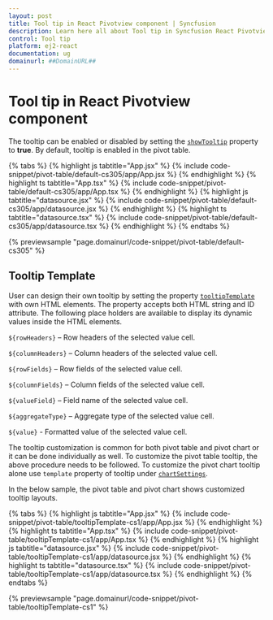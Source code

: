 ```yaml
---
layout: post
title: Tool tip in React Pivotview component | Syncfusion
description: Learn here all about Tool tip in Syncfusion React Pivotview component of Syncfusion Essential JS 2 and more.
control: Tool tip 
platform: ej2-react
documentation: ug
domainurl: ##DomainURL##
---
```


# Tool tip in React Pivotview component

The tooltip can be enabled or disabled by setting the [`showTooltip`](https://ej2.syncfusion.com/react/documentation/api/pivotview/#showtooltip) property to **true**. By default, tooltip is enabled in the pivot table.

{% tabs %}
{% highlight js tabtitle="App.jsx" %}
{% include code-snippet/pivot-table/default-cs305/app/App.jsx %}
{% endhighlight %}
{% highlight ts tabtitle="App.tsx" %}
{% include code-snippet/pivot-table/default-cs305/app/App.tsx %}
{% endhighlight %}
{% highlight js tabtitle="datasource.jsx" %}
{% include code-snippet/pivot-table/default-cs305/app/datasource.jsx %}
{% endhighlight %}
{% highlight ts tabtitle="datasource.tsx" %}
{% include code-snippet/pivot-table/default-cs305/app/datasource.tsx %}
{% endhighlight %}
{% endtabs %}

 {% previewsample "page.domainurl/code-snippet/pivot-table/default-cs305" %}

## Tooltip Template

User can design their own tooltip by setting the property [`tooltipTemplate`](https://ej2.syncfusion.com/react/documentation/api/pivotview/#tooltiptemplate) with own HTML elements. The property accepts both HTML string and ID attribute. The following place holders are available to display its dynamic values inside the HTML elements.

`${rowHeaders}` – Row headers of the selected value cell.

`${columnHeaders}`  – Column headers of the selected value cell.

`${rowFields}` – Row fields of the selected value cell.

`${columnFields}` – Column fields of the selected value cell.

`${valueField}` – Field name of the selected value cell.

`${aggregateType}` – Aggregate type of the selected value cell.

`${value}` - Formatted value of the selected value cell.

The tooltip customization is common for both pivot table and pivot chart or it can be done individually as well. To customize the pivot table tooltip, the above procedure needs to be followed. To customize the pivot chart tooltip alone use `template` property of tooltip under [`chartSettings`](https://ej2.syncfusion.com/react/documentation/api/pivotview/chartSettings/).

In the below sample, the pivot table and pivot chart shows customized tooltip layouts.

{% tabs %}
{% highlight js tabtitle="App.jsx" %}
{% include code-snippet/pivot-table/tooltipTemplate-cs1/app/App.jsx %}
{% endhighlight %}
{% highlight ts tabtitle="App.tsx" %}
{% include code-snippet/pivot-table/tooltipTemplate-cs1/app/App.tsx %}
{% endhighlight %}
{% highlight js tabtitle="datasource.jsx" %}
{% include code-snippet/pivot-table/tooltipTemplate-cs1/app/datasource.jsx %}
{% endhighlight %}
{% highlight ts tabtitle="datasource.tsx" %}
{% include code-snippet/pivot-table/tooltipTemplate-cs1/app/datasource.tsx %}
{% endhighlight %}
{% endtabs %}

 {% previewsample "page.domainurl/code-snippet/pivot-table/tooltipTemplate-cs1" %}